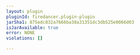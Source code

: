 ```yaml
---
layout: plugin
pluginId: firedancer.plugin-plugin
jarSha1: 875edc832a7666ba38a31351dc3db525e0066d03
isJarAvailable: true
error: NONE
violations: []

---
```

